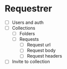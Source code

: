 # Requestrer
- [ ] Users and auth
- [ ] Collections
  - [ ] Folders
  - [ ] Requests
    - [ ] Request url
    - [ ] Request body
    - [ ] Request headers
- [ ] Invite to collection